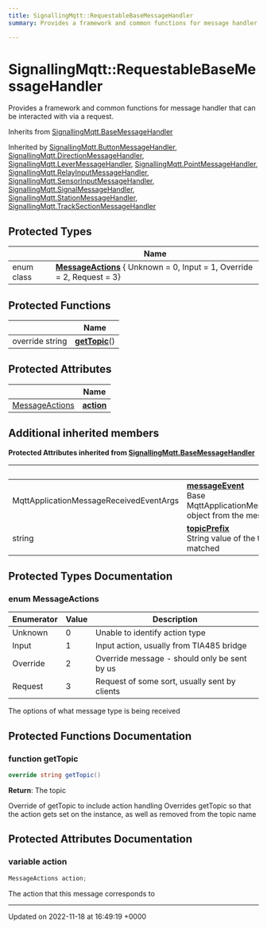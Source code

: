 ```yaml
---
title: SignallingMqtt::RequestableBaseMessageHandler
summary: Provides a framework and common functions for message handler that can be interacted with via a request. 

---
```


# SignallingMqtt::RequestableBaseMessageHandler



Provides a framework and common functions for message handler that can be interacted with via a request. 

Inherits from [SignallingMqtt.BaseMessageHandler](/SignallingSystem-doc/mainsystem/Classes/classSignallingMqtt_1_1BaseMessageHandler/)

Inherited by [SignallingMqtt.ButtonMessageHandler](/SignallingSystem-doc/mainsystem/Classes/classSignallingMqtt_1_1ButtonMessageHandler/), [SignallingMqtt.DirectionMessageHandler](/SignallingSystem-doc/mainsystem/Classes/classSignallingMqtt_1_1DirectionMessageHandler/), [SignallingMqtt.LeverMessageHandler](/SignallingSystem-doc/mainsystem/Classes/classSignallingMqtt_1_1LeverMessageHandler/), [SignallingMqtt.PointMessageHandler](/SignallingSystem-doc/mainsystem/Classes/classSignallingMqtt_1_1PointMessageHandler/), [SignallingMqtt.RelayInputMessageHandler](/SignallingSystem-doc/mainsystem/Classes/classSignallingMqtt_1_1RelayInputMessageHandler/), [SignallingMqtt.SensorInputMessageHandler](/SignallingSystem-doc/mainsystem/Classes/classSignallingMqtt_1_1SensorInputMessageHandler/), [SignallingMqtt.SignalMessageHandler](/SignallingSystem-doc/mainsystem/Classes/classSignallingMqtt_1_1SignalMessageHandler/), [SignallingMqtt.StationMessageHandler](/SignallingSystem-doc/mainsystem/Classes/classSignallingMqtt_1_1StationMessageHandler/), [SignallingMqtt.TrackSectionMessageHandler](/SignallingSystem-doc/mainsystem/Classes/classSignallingMqtt_1_1TrackSectionMessageHandler/)

## Protected Types

|                | Name           |
| -------------- | -------------- |
| enum class| **[MessageActions](/SignallingSystem-doc/mainsystem/Classes/classSignallingMqtt_1_1RequestableBaseMessageHandler/#enum-messageactions)** { Unknown = 0, Input = 1, Override = 2, Request = 3} |

## Protected Functions

|                | Name           |
| -------------- | -------------- |
| override string | **[getTopic](/SignallingSystem-doc/mainsystem/Classes/classSignallingMqtt_1_1RequestableBaseMessageHandler/#function-gettopic)**() |

## Protected Attributes

|                | Name           |
| -------------- | -------------- |
| [MessageActions](/SignallingSystem-doc/mainsystem/Classes/classSignallingMqtt_1_1RequestableBaseMessageHandler/#enum-messageactions) | **[action](/SignallingSystem-doc/mainsystem/Classes/classSignallingMqtt_1_1RequestableBaseMessageHandler/#variable-action)**  |

## Additional inherited members

**Protected Attributes inherited from [SignallingMqtt.BaseMessageHandler](/SignallingSystem-doc/mainsystem/Classes/classSignallingMqtt_1_1BaseMessageHandler/)**

|                | Name           |
| -------------- | -------------- |
| MqttApplicationMessageReceivedEventArgs | **[messageEvent](/SignallingSystem-doc/mainsystem/Classes/classSignallingMqtt_1_1BaseMessageHandler/#variable-messageevent)** <br>Base MqttApplicationMessageReceivedEventArgs object from the message  |
| string | **[topicPrefix](/SignallingSystem-doc/mainsystem/Classes/classSignallingMqtt_1_1BaseMessageHandler/#variable-topicprefix)** <br>String value of the topic prefix that was matched  |


## Protected Types Documentation

### enum MessageActions

| Enumerator | Value | Description |
| ---------- | ----- | ----------- |
| Unknown | 0|  Unable to identify action type |
| Input | 1|  Input action, usually from TIA485 bridge |
| Override | 2|  Override message - should only be sent by us |
| Request | 3|  Request of some sort, usually sent by clients |




The options of what message type is being received


## Protected Functions Documentation

### function getTopic

```csharp
override string getTopic()
```


**Return**: The topic

Override of getTopic to include action handling Overrides getTopic so that the action gets set on the instance, as well as removed from the topic name


## Protected Attributes Documentation

### variable action

```csharp
MessageActions action;
```


The action that this message corresponds to


-------------------------------

Updated on 2022-11-18 at 16:49:19 +0000